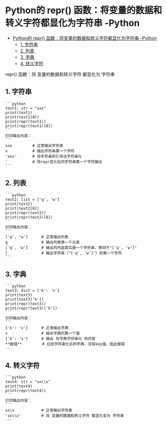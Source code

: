 # Python的 repr() 函数：将变量的数据和转义字符都显化为字符串 -Python


<!-- @import "[TOC]" {cmd="toc" depthFrom=1 depthTo=6 orderedList=false} -->

<!-- code_chunk_output -->

- [Python的 repr() 函数：将变量的数据和转义字符都显化为字符串 -Python](#python的-repr-函数将变量的数据和转义字符都显化为字符串-python)
  - [1. 字符串](#1-字符串)
  - [2. 列表](#2-列表)
  - [3. 字典](#3-字典)
  - [4. 转义字符](#4-转义字符)

<!-- /code_chunk_output -->


repr() 函数：将 变量的数据和转义字符 都显化为 字符串 
## 1. 字符串
    ```python
    text1: str = "xxx"
    print(text1)
    print(text1[0])
    print(repr(text1))
    print(repr(text1)[0])
    ```
    打印输出内容：
    ```
    xxx         # 正常输出字符串
    x           # 输出字符串第一个字符
    'xxx'       # 将字符串的引号也字符串化
    '           # 将repr显化后的字符串第一个字符输出
    ```

## 2. 列表
    ```python
    text2: list = ['q', 'w']
    print(text2)        
    print(text2[0])
    print(repr(text2))
    print(repr(text2)[0])
    ```
    打印输出内容：
    ```
    ['q', 'w']      # 正常输出列表
    q               # 输出列表第一个元素
    ['q', 'w']      # 输出的内容其实是一个字符串，等同于"['q', 'w']"
    [               # 输出字符串（"['q', 'w']"）的第一个字符
    ```

## 3. 字典
    ```python
    text3: dict = {'k': 'v'}
    print(text3)
    print(text3['k'])
    print(repr(text3))
    print(repr(text3)['k'])
    ```
    打印输出内容：
    ```
    {'k': 'v'}      # 正常输出字典
    v               # 输出字典的第一个值
    {'k': 'v'}      # 输出 将字典字符串化 的内容
    **报错**         # 已经字符串化后的字典，没有key值，因此报错
    ···

## 4. 转义字符
    ```python
    text4: str = "xx\\x"
    print(text4)
    print(repr(text4))
    ```
    打印输出内容：
    ```
    xx\x            # 正常输出字符串
    'xx\\x'         # 将 变量的数据和转义字符 都显化变为 字符串 
    ···
